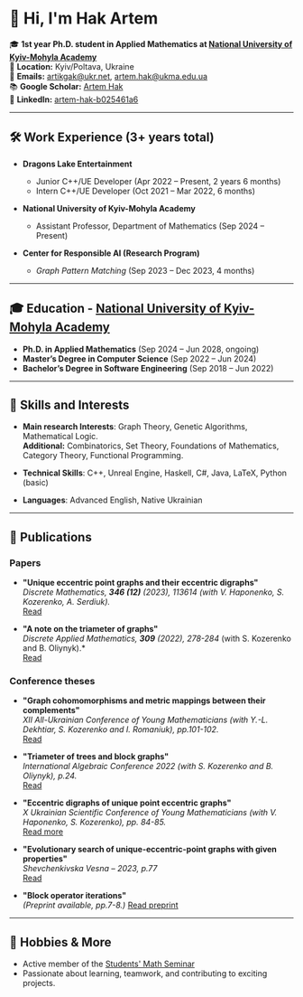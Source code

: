 # 👋 Hi, I'm Hak Artem

🎓 **1st year Ph.D. student in Applied Mathematics at [National University of Kyiv-Mohyla Academy](https://www.ukma.edu.ua/eng/)**\
📍 **Location:** Kyiv/Poltava, Ukraine\
📧 **Emails:** [artikgak@ukr.net](mailto:artikgak@ukr.net), [artem.hak@ukma.edu.ua](mailto:artem.hak@ukma.edu.ua)\
📚 **Google Scholar:** [Artem Hak](https://scholar.google.com)\
🔗 **LinkedIn:** [artem-hak-b025461a6](https://www.linkedin.com/in/artem-hak-b025461a6)

---

## 🛠️ Work Experience (3+ years total)

- **Dragons Lake Entertainment**  
  - Junior C++/UE Developer (Apr 2022 – Present, 2 years 6 months)  
  - Intern C++/UE Developer (Oct 2021 – Mar 2022, 6 months)

- **National University of Kyiv-Mohyla Academy**  
  - Assistant Professor, Department of Mathematics (Sep 2024 – Present)

- **Center for Responsible AI (Research Program)**  
  - *Graph Pattern Matching* (Sep 2023 – Dec 2023, 4 months)

---

## 🎓 Education - [National University of Kyiv-Mohyla Academy](https://www.ukma.edu.ua/eng/)

- **Ph.D. in Applied Mathematics** (Sep 2024 – Jun 2028, ongoing)   
- **Master’s Degree in Computer Science** (Sep 2022 – Jun 2024)  
- **Bachelor’s Degree in Software Engineering** (Sep 2018 – Jun 2022)

---

## 🧠 Skills and Interests

- **Main research Interests**: Graph Theory, Genetic Algorithms, Mathematical Logic.\
  **Additional:** Combinatorics, Set Theory, Foundations of Mathematics, Category Theory, Functional Programming.

- **Technical Skills**:  C++, Unreal Engine, Haskell, C#, Java, LaTeX, Python (basic)

- **Languages**:  Advanced English, Native Ukrainian

---

## 📄 Publications

### Papers 

- **"Unique eccentric point graphs and their eccentric digraphs"**  
   *Discrete Mathematics, **346 (12)** (2023), 113614 (with V. Haponenko, S. Kozerenko, A. Serdiuk).*\
   [Read](https://www.sciencedirect.com/science/article/pii/S0012365X2300300X)

- **"A note on the triameter of graphs"**  
   *Discrete Applied Mathematics, **309** (2022), 278-284* (with S. Kozerenko and B. Oliynyk).*\
   [Read](https://www.sciencedirect.com/science/article/abs/pii/S0166218X21004881)

### Conference theses 

- **"Graph cohomomorphisms and metric mappings between their complements"**  
   *XII All-Ukrainian Conference of Young Mathematicians (with Y.-L. Dekhtiar, S. Kozerenko and I. Romaniuk), pp.101-102.*\
   [Read](https://ekmair.ukma.edu.ua/server/api/core/bitstreams/5860ea4d-f1f6-404a-a2d6-5bf29283bae8/content)

- **"Triameter of trees and block graphs"**  
   *International Algebraic Conference 2022 (with S. Kozerenko and B. Oliynyk), p.24.*\
   [Read](https://www.imath.kiev.ua/~algebra/algebra2022/abstracts)

- **"Eccentric digraphs of unique point eccentric graphs"**  
   *X Ukrainian Scientific Conference of Young Mathematicians (with V. Haponenko, S. Kozerenko), pp. 84-85.*\
   [Read more](http://matan.kpi.ua/public/files/2021/ysXconf/ysXabstracts.pdf)

- **"Evolutionary search of unique-eccentric-point graphs with given properties"**  
   *Shevchenkivska Vesna – 2023, p.77*\
   [Read](https://probability.knu.ua/shv2023/ShV_2023.pdf)

- **"Block operator iterations"**\
   *(Preprint available, pp.7-8.)*
   [Read preprint](https://docs.google.com/document/d/1Z7XCDZkEUyx3IaNGK3WPWa8nxylM5d0197dQlJACSos/edit)

---

## 🌱 Hobbies & More

- Active member of the [Students' Math Seminar](https://www.facebook.com/studmathseminar)  
- Passionate about learning, teamwork, and contributing to exciting projects.


<!--
**artikgak/artikgak** is a ✨ _special_ ✨ repository because its `README.md` (this file) appears on your GitHub profile.

Here are some ideas to get you started:

- 🔭 I’m currently working on ...
- 🌱 I’m currently learning ...
- 👯 I’m looking to collaborate on ...
- 🤔 I’m looking for help with ...
- 💬 Ask me about ...
- 📫 How to reach me: ...
- 😄 Pronouns: ...
- ⚡ Fun fact: ...
-->
